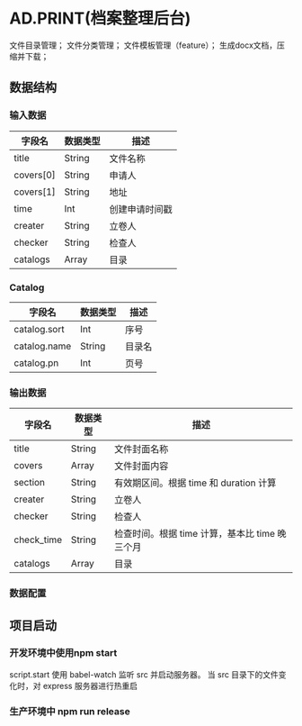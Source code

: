 # AD.PRINT(档案整理后台)

文件目录管理；
文件分类管理；
文件模板管理（feature）；
生成docx文档，压缩并下载；

## 数据结构

### 输入数据

| 字段名   | 数据类型       | 描述           |
| -------- | -------------- | -------------- |
| title    | String         | 文件名称       |
| covers[0]| String         | 申请人         |
| covers[1]| String         | 地址           |
| time     | Int            | 创建申请时间戳 |
| creater  | String         | 立卷人         |
| checker  | String         | 检查人         |
| catalogs | Array<Catalog> | 目录           |

### Catalog

| 字段名       | 数据类型 | 描述   |
| ------------ | -------- | ------ |
| catalog.sort | Int      | 序号   |
| catalog.name | String   | 目录名 |
| catalog.pn   | Int      | 页号   |

### 输出数据

| 字段名     | 数据类型       | 描述                                           |
| ---------- | -------------- | ---------------------------------------------- |
| title      | String         | 文件封面名称                                   |
| covers     | Array<Sting>   | 文件封面内容                                   |
| section    | String         | 有效期区间。根据 time 和 duration 计算         |
| creater    | String         | 立卷人                                         |
| checker    | String         | 检查人                                         |
| check_time | String         | 检查时间。根据 time 计算，基本比 time 晚三个月 |
| catalogs   | Array<Catalog> | 目录                                           |

### 数据配置


## 项目启动

### 开发环境中使用npm start

script.start 使用 babel-watch 监听 src 并启动服务器。
当 src 目录下的文件变化时，对 express 服务器进行热重启

### 生产环境中 npm run release


